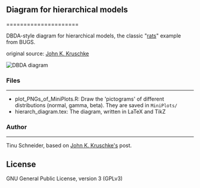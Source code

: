 ## Diagram for hierarchical models
=====================

DBDA-style diagram for hierarchical models, the classic "[rats](http://www.mrc-bsu.cam.ac.uk/bugs/documentation/exampVol1/node3.html)" example from BUGS.

original source: [John K. Kruschke](http://doingbayesiandataanalysis.blogspot.ch/2013/10/diagrams-for-hierarchical-models-we.html)


![DBDA diagram](https://raw.github.com/tinu-schneider/DBDA_hierach_diagram/master/Example.png)


### Files
--------
* plot_PNGs_of_MiniPlots.R: Draw the 'pictograms' of  different distributions (normal, gamma, beta). They are saved in `MiniPlots/`
* hierarch_diagram.tex: The diagram, written in LaTeX and TikZ


### Author
------
Tinu Schneider, based on [John K. Kruschke's](http://doingbayesiandataanalysis.blogspot.ch/2013/10/diagrams-for-hierarchical-models-we.html) post.



License
-----
GNU General Public License, version 3 (GPLv3)

